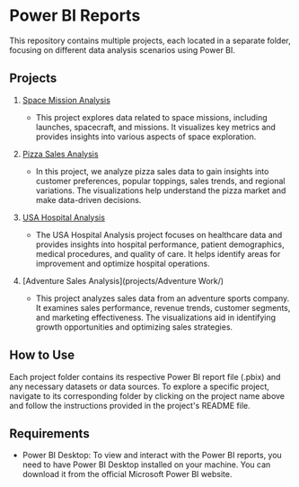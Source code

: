 # Power BI Reports

This repository contains multiple projects, each located in a separate folder, focusing on different data analysis scenarios using Power BI.

## Projects

1. [Space Mission Analysis](space-mission/)
   - This project explores data related to space missions, including launches, spacecraft, and missions. It visualizes key metrics and provides insights into various aspects of space exploration.

2. [Pizza Sales Analysis](pizza-sales-analysis/)
   - In this project, we analyze pizza sales data to gain insights into customer preferences, popular toppings, sales trends, and regional variations. The visualizations help understand the pizza market and make data-driven decisions.

3. [USA Hospital Analysis](usa-hospital-analysis/)
   - The USA Hospital Analysis project focuses on healthcare data and provides insights into hospital performance, patient demographics, medical procedures, and quality of care. It helps identify areas for improvement and optimize hospital operations.

4. [Adventure Sales Analysis](projects/Adventure Work/)
   - This project analyzes sales data from an adventure sports company. It examines sales performance, revenue trends, customer segments, and marketing effectiveness. The visualizations aid in identifying growth opportunities and optimizing sales strategies.

## How to Use

Each project folder contains its respective Power BI report file (.pbix) and any necessary datasets or data sources. To explore a specific project, navigate to its corresponding folder by clicking on the project name above and follow the instructions provided in the project's README file.

## Requirements

- Power BI Desktop: To view and interact with the Power BI reports, you need to have Power BI Desktop installed on your machine. You can download it from the official Microsoft Power BI website.

